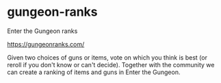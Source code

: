 # gungeon-ranks
Enter the Gungeon ranks

https://gungeonranks.com/

Given two choices of guns or items, vote on which you think is best (or reroll if you don't know or can't decide).
Together with the community we can create a ranking of items and guns in Enter the Gungeon.
